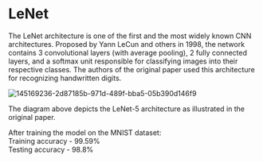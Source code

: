 # LeNet

The LeNet architecture is one of the first and the most widely known CNN architectures. Proposed by Yann LeCun and others in 1998, the network contains 3 convolutional layers (with average pooling), 2 fully connected layers, and a softmax unit responsible for classifying images into their respective classes. The authors of the original paper used this architecture for recognizing handwritten digits.

![145169236-2d87185b-971d-489f-bba5-05b390d146f9](https://user-images.githubusercontent.com/73251461/145170810-eebf966a-d434-45fb-ab9c-5790a4773291.png)

The diagram above depicts the LeNet-5 architecture as illustrated in the original paper.

After training the model on the MNIST dataset: <br>
Training accuracy - 99.59% <br>
Testing accuracy - 98.8%
